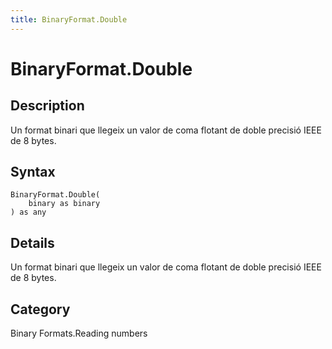 ```yaml
---
title: BinaryFormat.Double
---
```


# BinaryFormat.Double


## Description

Un format binari que llegeix un valor de coma flotant de doble precisió IEEE de 8 bytes.


## Syntax

```powerquery
BinaryFormat.Double(
    binary as binary
) as any
```


## Details

Un format binari que llegeix un valor de coma flotant de doble precisió IEEE de 8 bytes.



## Category
Binary Formats.Reading numbers
